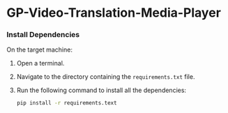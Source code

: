 # GP-Video-Translation-Media-Player

### Install Dependencies

On the target machine:

1. Open a terminal.
2. Navigate to the directory containing the `requirements.txt` file.
3. Run the following command to install all the dependencies:

   ```bash
   pip install -r requirements.text


